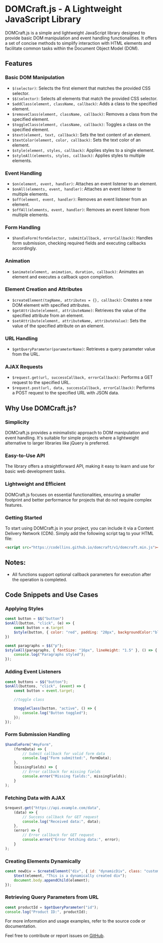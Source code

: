 # DOMCraft.js - A Lightweight JavaScript Library

DOMCraft.js is a simple and lightweight JavaScript library designed to provide basic DOM manipulation and event handling functionalities. It offers a set of concise methods to simplify interaction with HTML elements and facilitate common tasks within the Document Object Model (DOM).

## Features

### Basic DOM Manipulation
- `$(selector)`: Selects the first element that matches the provided CSS selector.
- `$$(selector)`: Selects all elements that match the provided CSS selector.
- `$addClass(element, className, callback)`: Adds a class to the specified element.
- `$removeClass(element, className, callback)`: Removes a class from the specified element.
- `$toggleClass(element, className, callback)`: Toggles a class on the specified element.
- `$text(element, text, callback)`: Sets the text content of an element.
- `$textColor(element, color, callback)`: Sets the text color of an element.
- `$style(element, styles, callback)`: Applies styles to a single element.
- `$styleAll(elements, styles, callback)`: Applies styles to multiple elements.

### Event Handling
- `$on(element, event, handler)`: Attaches an event listener to an element.
- `$onAll(elements, event, handler)`: Attaches an event listener to multiple elements.
- `$off(element, event, handler)`: Removes an event listener from an element.
- `$offAll(elements, event, handler)`: Removes an event listener from multiple elements.

### Form Handling
- `$handleForm(formSelector, submitCallback, errorCallback)`: Handles form submission, checking required fields and executing callbacks accordingly.

### Animation
- `$animate(element, animation, duration, callback)`: Animates an element and executes a callback upon completion.

### Element Creation and Attributes
- `$createElement(tagName, attributes = {}, callback)`: Creates a new DOM element with specified attributes.
- `$getAttribute(element, attributeName)`: Retrieves the value of the specified attribute from an element.
- `$setAttribute(element, attributeName, attributeValue)`: Sets the value of the specified attribute on an element.

### URL Handling
- `$getQueryParameter(parameterName)`: Retrieves a query parameter value from the URL.

### AJAX Requests
- `$request.get(url, successCallback, errorCallback)`: Performs a GET request to the specified URL.
- `$request.post(url, data, successCallback, errorCallback)`: Performs a POST request to the specified URL with JSON data.

## Why Use DOMCraft.js?

### Simplicity
DOMCraft.js provides a minimalistic approach to DOM manipulation and event handling. It's suitable for simple projects where a lightweight alternative to larger libraries like jQuery is preferred.

### Easy-to-Use API
The library offers a straightforward API, making it easy to learn and use for basic web development tasks.

### Lightweight and Efficient
DOMCraft.js focuses on essential functionalities, ensuring a smaller footprint and better performance for projects that do not require complex features.

### Getting Started

To start using DOMCraft.js in your project, you can include it via a Content Delivery Network (CDN). Simply add the following script tag to your HTML file:

```html
<script src="https://codellins.github.io/domcraft/v1/domcraft.min.js"></script>
```

## Notes:

- All functions support optional callback parameters for execution after the operation is completed.

## Code Snippets and Use Cases

### Applying Styles
```javascript
const button = $$("button")
$onAll(button, "click", (e) => {
    const button = e.target
    $style(button, { color: "red", padding: "20px", backgroundColor:"blue" }, () => console.log("Element Styled"))
})
```
```javascript
const paragraphs = $$("p");
$styleAll(paragraphs, { fontSize: "16px", lineHeight: "1.5" }, () => {
    console.log("Paragraphs styled");
});
```

### Adding Event Listeners
```javascript
const buttons = $$("button");
$onAll(buttons, "click", (event) => {
    const button = event.target;

    //toggle class

    $toggleClass(button, "active", () => {
        console.log("Button toggled");
    });
});
```

### Form Submission Handling
```javascript
$handleForm("#myForm",
    (formData) => {
        // Submit callback for valid form data
        console.log("Form submitted:", formData);
    },
    (missingFields) => {
        // Error callback for missing fields
        console.error("Missing fields:", missingFields);
    }
);
```

### Fetching Data with AJAX
```javascript
$request.get("https://api.example.com/data",
    (data) => {
        // Success callback for GET request
        console.log("Received data:", data);
    },
    (error) => {
        // Error callback for GET request
        console.error("Error fetching data:", error);
    }
);
```

### Creating Elements Dynamically
```javascript
const newDiv = $createElement("div", { id: "dynamicDiv", class: "custom-div" }, (element) => {
    $text(element, "This is a dynamically created div");
    document.body.appendChild(element);
});
```

### Retrieving Query Parameters from URL
```javascript
const productId = $getQueryParameter("id");
console.log("Product ID:", productId);
```

For more information and usage examples, refer to the source code or documentation.

Feel free to contribute or report issues on [GitHub](https://github.com/codellins/DOMcraft).
